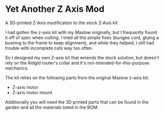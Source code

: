 # Yet Another Z Axis Mod

A 3D-printed Z-Axis modification to the stock Z-Axis kit

I had gotten the z-axis kit with my Maslow originally, but I frequently found it off of spec when cutting. I tried all the simple fixes (bungee cord, gluing a bushing to the frame to keep alignment), and while they helped, I still had trouble with incomplete cuts way too often.

So I designed my own Z-axis kit that extends the stock solution, but doesn't rely on the Ridgid router's collar and it's not-intended-for-this-purpose mechanics.

The kit relies on the following parts from the original Maslow z-axis kit:
 
* Z-axis motor
* Z-axis motor mount

Additionally you will need the 3D printed parts that can be found in the garden and all the materials listed in the BOM.
